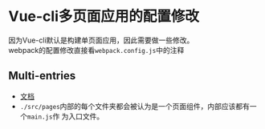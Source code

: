 # Vue-cli多页面应用的配置修改
因为Vue-cli默认是构建单页面应用，因此需要做一些修改。  
webpack的配置修改直接看`webpack.config.js`中的注释

## Multi-entries
* [文档](https://webpack.js.org/concepts/entry-points/#multi-page-application)
* `./src/pages`内部的每个文件夹都会被认为是一个页面组件，内部应该都有一个`main.js`作
为入口文件。
